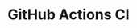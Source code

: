 # GitHub Actions CI




















































































































































































































































































































































































































































































































































































































































































































































































































































































































































































































































































































